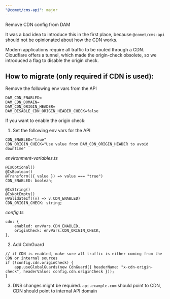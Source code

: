 ```yaml
---
"@comet/cms-api": major
---
```


Remove CDN config from DAM

It was a bad idea to introduce this in the first place, because `@comet/cms-api` should not be opinionated about how the CDN works.

Modern applications require all traffic to be routed through a CDN. Cloudflare offers a tunnel, which made the origin-check obsolete, so we introduced a flag to disable the origin check.

## How to migrate (only required if CDN is used):

Remove the following env vars from the API

```
DAM_CDN_ENABLED=
DAM_CDN_DOMAIN=
DAM_CDN_ORIGIN_HEADER=
DAM_DISABLE_CDN_ORIGIN_HEADER_CHECK=false
```

If you want to enable the origin check:

1. Set the following env vars for the API

```
CDN_ENABLED="true"
CDN_ORIGIN_CHECK="Use value from DAM_CDN_ORIGIN_HEADER to avoid downtime"
```

_environment-variables.ts_

```
@IsOptional()
@IsBoolean()
@Transform(({ value }) => value === "true")
CDN_ENABLED: boolean;

@IsString()
@IsNotEmpty()
@ValidateIf((v) => v.CDN_ENABLED)
CDN_ORIGIN_CHECK: string;
```

_config.ts_

```
cdn: {
    enabled: envVars.CDN_ENABLED,
    originCheck: envVars.CDN_ORIGIN_CHECK,
},
```

2. Add CdnGuard

```
// if CDN is enabled, make sure all traffic is either coming from the CDN or internal sources
if (!config.cdn.originCheck) {
    app.useGlobalGuards(new CdnGuard({ headerName: "x-cdn-origin-check", headerValue: config.cdn.originCheck }));
}
```

3. DNS changes might be required. `api.example.com` should point to CDN, CDN should point to internal API domain
